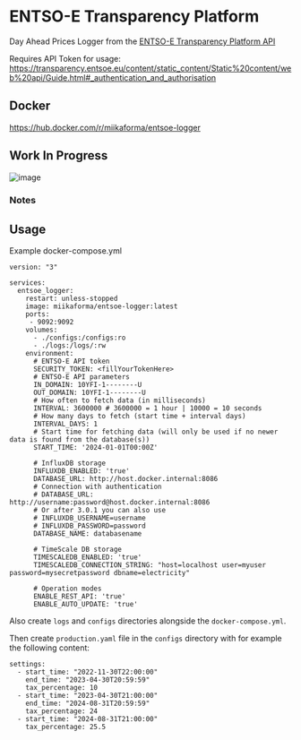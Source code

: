 # ENTSO-E Transparency Platform

Day Ahead Prices Logger from the [ENTSO-E Transparency Platform API](https://transparency.entsoe.eu/content/static_content/Static%20content/web%20api/Guide.html)

Requires API Token for usage: https://transparency.entsoe.eu/content/static_content/Static%20content/web%20api/Guide.html#_authentication_and_authorisation

## Docker
https://hub.docker.com/r/miikaforma/entsoe-logger

## Work In Progress

![image](https://user-images.githubusercontent.com/85478566/187778617-faa5fe00-fa8f-4d72-b1d4-d700bddf188d.png)

### Notes

## Usage
Example docker-compose.yml
```
version: "3"

services:
  entsoe_logger:
    restart: unless-stopped
    image: miikaforma/entsoe-logger:latest
    ports:
     - 9092:9092
    volumes:
      - ./configs:/configs:ro
      - ./logs:/logs/:rw
    environment:
      # ENTSO-E API token
      SECURITY_TOKEN: <fillYourTokenHere>
      # ENTSO-E API parameters
      IN_DOMAIN: 10YFI-1--------U
      OUT_DOMAIN: 10YFI-1--------U
      # How often to fetch data (in milliseconds)
      INTERVAL: 3600000 # 3600000 = 1 hour | 10000 = 10 seconds
      # How many days to fetch (start time + interval days)
      INTERVAL_DAYS: 1
      # Start time for fetching data (will only be used if no newer data is found from the database(s))
      START_TIME: '2024-01-01T00:00Z'

      # InfluxDB storage
      INFLUXDB_ENABLED: 'true'
      DATABASE_URL: http://host.docker.internal:8086
      # Connection with authentication
      # DATABASE_URL: http://username:password@host.docker.internal:8086
      # Or after 3.0.1 you can also use
      # INFLUXDB_USERNAME=username
      # INFLUXDB_PASSWORD=password
      DATABASE_NAME: databasename

      # TimeScale DB storage
      TIMESCALEDB_ENABLED: 'true'
      TIMESCALEDB_CONNECTION_STRING: "host=localhost user=myuser password=mysecretpassword dbname=electricity"

      # Operation modes
      ENABLE_REST_API: 'true'
      ENABLE_AUTO_UPDATE: 'true'
```

Also create `logs` and `configs` directories alongside the `docker-compose.yml`.

Then create `production.yaml` file in the `configs` directory with for example the following content:
```
settings:
  - start_time: "2022-11-30T22:00:00"
    end_time: "2023-04-30T20:59:59"
    tax_percentage: 10
  - start_time: "2023-04-30T21:00:00"
    end_time: "2024-08-31T20:59:59"
    tax_percentage: 24
  - start_time: "2024-08-31T21:00:00"
    tax_percentage: 25.5
```